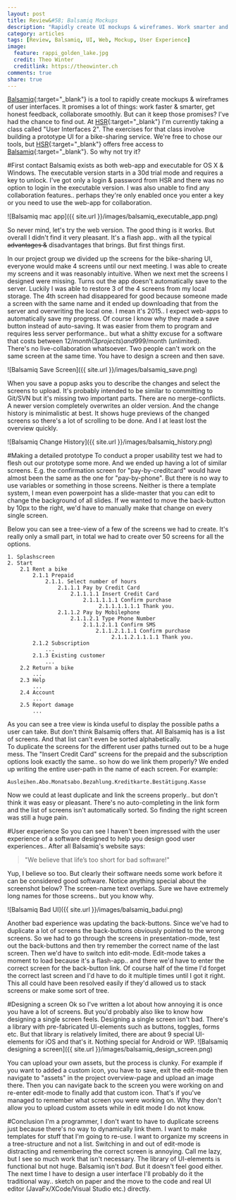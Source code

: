```yaml
---
layout: post
title: Review&#58; Balsamiq Mockups
description: "Rapidly create UI mockups & wireframes. Work smarter and collaborate smoothly. But can Balsamiq keep those promises? I've had the opportunity to use it for UI2 class at HSR and here's my opinion."
category: articles
tags: [Review, Balsamiq, UI, Web, Mockup, User Experience]
image:
  feature: rappi_golden_lake.jpg
  credit: Theo Winter
  creditlink: https://theowinter.ch
comments: true
share: true
---
```


[Balsamiq](https://balsamiq.com/){:target="_blank"} is a tool to rapidly create mockups & wireframes of user interfaces.
It promises a lot of things: work faster & smarter, get honest feedback, collaborate smoothly. But can it keep those promises?
I've had the chance to find out. At [HSR](http://www.hsr.ch/){:target="_blank"} I'm currently taking a class called 
"User Interfaces 2". The exercises for that class involve building a prototype UI for a bike-sharing service. We're free 
to chose our tools, but [HSR](http://www.hsr.ch/){:target="_blank"} offers free access to 
[Balsamiq](https://balsamiq.com/){:target="_blank"}. So why not try it?  


#First contact
Balsamiq exists as both web-app and executable for OS X & Windows. The executable version starts in a 30d trial mode 
and requires a key to unlock. I've got only a login & password from HSR and there was no option to login in the 
executable version. I was also unable to find any collaboration features.. perhaps they're only enabled once 
you enter a key or you need to use the web-app for collaboration.  

![Balsamiq mac app]({{ site.url }}/images/balsamiq_executable_app.png)

So never mind, let's try the web version. The good thing is it works. But overall I didn't find it very pleasant. 
It's a flash app.. with all the typical <s>advantages &</s> disadvantages that brings. But first things first.   

In our project group we divided up the screens for the bike-sharing UI, everyone would make 4 screens until our 
next meeting. I was able to create my screens and it was reasonably intuitive. When we next met the screens I designed
were missing. Turns out the app doesn't automatically save to the server. Luckily I was able to restore 3 of the 4 screens 
from my local storage. The 4th screen had disappeared for good because someone made a screen with the same name 
and it ended up downloading that from the server and overwriting the local one. I mean it's 2015.. I expect web-apps
to automatically save my progress. 
Of course I know why they made a save button instead of auto-saving. It was easier from them to program and requires less 
server performance.. but what a shitty excuse for a software that costs between 12$/month (3projects) and 999$/month (unlimited).  
There's no live-collaboration whatsoever. Two people can't work on the same screen at the same time. You have to design
a screen and then save.

![Balsamiq Save Screen]({{ site.url }}/images/balsamiq_save.png)

When you save a popup asks you to describe the changes and select the screens to upload. It's 
probably intended to be similar to committing to Git/SVN but it's missing two important parts. There are no merge-conflicts. 
A newer version completely overwrites an older version. And the change history is minimalistic at best. It shows
huge previews of the changed screens so there's a lot of scrolling to be done. And I at least lost the overview quickly.

![Balsamiq Change History]({{ site.url }}/images/balsamiq_history.png)

#Making a detailed prototype
To conduct a proper usability test we had to flesh out our prototype some more. And we ended up having a lot of similar screens.
E.g. the confirmation screen for "pay-by-creditcard" would have almost been the same as the one for "pay-by-phone". 
But there is no way to use variables or something in those screens. Neither is there a template system, I mean 
even powerpoint has a slide-master that you can edit to change the background of all slides. If we wanted to move the 
back-button by 10px to the right, we'd have to manually make that change on every single screen.  

Below you can see a tree-view of a few of the screens we had to create. It's really only a small part, in total we had to create over 
50 screens for all the options.

    1. Splashscreen
    2. Start
        2.1 Rent a bike
            2.1.1 Prepaid
                2.1.1. Select number of hours
                    2.1.1.1 Pay by Credit Card
                        2.1.1.1.1 Insert Credit Card
                            2.1.1.1.1.1 Confirm purchase
                                 2.1.1.1.1.1.1 Thank you.
                    2.1.1.2 Pay by Mobilephone
                        2.1.1.2.1 Type Phone Number
                            2.1.1.2.1.1 Confirm SMS
                                2.1.1.2.1.1.1 Confirm purchase
                                     2.1.1.2.1.1.1.1 Thank you.
            2.1.2 Subscription
                ...
            2.1.3 Existing customer
                ...
        2.2 Return a bike
            ...
        2.3 Help
            ...
        2.4 Account
            ...
        2.5 Report damage
            ...
        
As you can see a tree view is kinda useful to display the possible paths a user can take. But don't think Balsamiq 
offers that. All Balsamiq has is a list of screens. And that list can't even be sorted alphabetically.   
To duplicate the screens for the different user paths turned out to be a huge mess. The "Insert Credit Card" screens 
for the prepaid and the subscription options look exactly the same.. so how do we link them properly?
We ended up writing the entire user-path in the name of each screen. For example:

    Ausleihen.Abo.Monatsabo.Bezahlung.Kreditkarte.Bestätigung.Kasse
    
Now we could at least duplicate and link the screens properly.. but don't think it was easy or pleasant. There's no
auto-completing in the link form and the list of screens isn't automatically sorted. So finding the right screen was 
still a huge pain.

#User experience
So you can see I haven't been impressed with the user experience of a software designed to help you design good user
experiences.. After all Balsamiq's website says:

 > "We believe that life’s too short for bad software!"
 
Yup, I believe so too. But clearly their software needs some work before it can be considered good software. Notice 
anything special about the screenshot below? The screen-name text overlaps. Sure we have extremely long names for those 
screens.. but you know why.

![Balsamiq Bad UI]({{ site.url }}/images/balsamiq_badui.png)

Another bad experience was updating the back-buttons. Since we've had to duplicate a lot of screens the back-buttons obviously 
pointed to the wrong screens. So we had to go through the screens in presentation-mode, test out the back-buttons and then try 
remember the correct name of the last screen. Then we'd have to switch into edit-mode. Edit-mode takes a moment to load because it's 
a flash-app.. and there we'd have to enter the correct screen for the back-button link. Of course half of the time I'd forget the 
correct last screen and I'd have to do it multiple times until I got it right.
This all could have been resolved easily if they'd allowed us to stack screens or make some sort of tree.

#Designing a screen
Ok so I've written a lot about how annoying it is once you have a lot of screens. But you'd probably also like to know 
how designing a single screen feels.
Designing a single screen isn't bad. There's a library with pre-fabricated UI-elements such as buttons, toggles, forms etc. 
But that library is relatively limited, there are about 9 special UI-elements for iOS and that's it. Nothing special
for Android or WP. 
![Balsamiq designing a screen]({{ site.url }}/images/balsamiq_design_screen.png)

You can upload your own assets, but the process is clunky. For example if you want to added a custom icon, you have to save, exit the edit-mode 
then navigate to "assets" in the project overview-page and upload an image there. Then you can navigate back to the screen you were working on and re-enter edit-mode to finally 
add that custom icon. That's if you've managed to remember what screen you were working on. Why they don't allow you to upload custom assets while in edit mode 
I do not know.

#Conclusion
I'm a programmer, I don't want to have to duplicate screens just because there's no way to dynamically link them. I want to make templates 
for stuff that I'm going to re-use. I want to organize my screens in a tree-structure and not a list.
Switching in and out of edit-mode is distracting and remembering the correct screen is annoying. Call me lazy, but I see so much work that isn't necessary.
The library of UI-elements is functional but not huge. Balsamiq isn't _bad_. But it doesn't feel good either.  
The next time I have to design a user interface I'll probably do it the traditional way.. sketch on paper and the move to 
the code and real UI editor (JavaFx/XCode/Visual Studio etc.) directly.